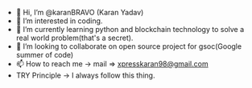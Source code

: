 - 👋 Hi, I’m @karanBRAVO (Karan Yadav)
- 👀 I’m interested in coding.
- 🌱 I’m currently learning python and blockchain technology to solve a real world problem(that's a secret).
- 💞️ I’m looking to collaborate on open source project for gsoc(Google summer of code)
- 📫 How to reach me -> mail => xpresskaran98@gmail.com
- TRY Principle -> I always follow this thing.
